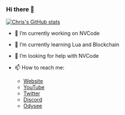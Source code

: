 ### Hi there 👋


[![Chris's GitHub stats](https://github-readme-stats.vercel.app/api?username=christianchiarulli&show_icons=true&theme=tokyonight)](https://github.com/anuraghazra/github-readme-stats)

- 🔭 I’m currently working on NVCode

- 🌱 I’m currently learning Lua and Blockchain

- 🤔 I’m looking for help with NVCode

- 📫 How to reach me:

  - [Website](https://www.chrisatmachine.com/)
  - [YouTube](https://www.youtube.com/channel/UCS97tchJDq17Qms3cux8wcA)
  - [Twitter](https://twitter.com/chrisatmachine)
  - [Discord](https://discord.gg/Xb9B4Ny)
  - [Odysee](https://odysee.com/@chrisatmachine:f)

